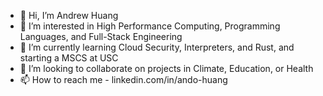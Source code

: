 - 👋 Hi, I’m Andrew Huang
- 👀 I’m interested in High Performance Computing, Programming Languages, and Full-Stack Engineering
- 🌱 I’m currently learning Cloud Security, Interpreters, and Rust, and starting a MSCS at USC
- 💞️ I’m looking to collaborate on projects in Climate, Education, or Health
- 📫 How to reach me - linkedin.com/in/ando-huang

<!---
ando-huang/ando-huang is a ✨ special ✨ repository because its `README.md` (this file) appears on your GitHub profile.
You can click the Preview link to take a look at your changes.
--->
